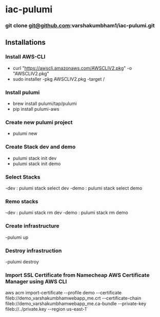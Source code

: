 # iac-pulumi

### git clone git@github.com:varshakumbham1/iac-pulumi.git

## Installations

### Install AWS-CLI
- curl "https://awscli.amazonaws.com/AWSCLIV2.pkg" -o "AWSCLIV2.pkg"
- sudo installer -pkg AWSCLIV2.pkg -target /

### Install pulumi
- brew install pulumi/tap/pulumi
- pip install pulumi-aws
  
### Create new pulumi project
- pulumi new

### Create Stack dev and demo
- pulumi stack init dev
- pulumi stack init demo
  
### Select Stacks
-dev : pulumi stack select dev
-demo : pulumi stack select demo

### Remo stacks
-dev : pulumi stack rm dev
-demo : pulumi stack rm demo

### Create infrastructure
-pulumi up

### Destroy infrastruction
-pulumi destroy


### Import SSL Certificate from Namecheap AWS Certificate Manager using AWS CLI
aws acm import-certificate --profile demo --certificate fileb://demo_varshakumbhamwebapp_me.crt --certificate-chain fileb://demo_varshakumbhamwebapp_me.ca-bundle --private-key fileb://../private.key --region us-east-1`  